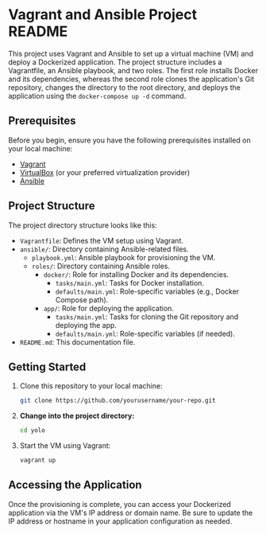 # Vagrant and Ansible Project README

This project uses Vagrant and Ansible to set up a virtual machine (VM) and deploy a Dockerized application. The project structure includes a Vagrantfile, an Ansible playbook, and two roles. The first role installs Docker and its dependencies, whereas the second role clones the application's Git repository, changes the directory to the root directory, and deploys the application using the `docker-compose up -d` command.

## Prerequisites

Before you begin, ensure you have the following prerequisites installed on your local machine:

- [Vagrant](https://www.vagrantup.com/)
- [VirtualBox](https://www.virtualbox.org/) (or your preferred virtualization provider)
- [Ansible](https://www.ansible.com/)

## Project Structure

The project directory structure looks like this:

- `Vagrantfile`: Defines the VM setup using Vagrant.
- `ansible/`: Directory containing Ansible-related files.
  - `playbook.yml`: Ansible playbook for provisioning the VM.
  - `roles/`: Directory containing Ansible roles.
    - `docker/`: Role for installing Docker and its dependencies.
      - `tasks/main.yml`: Tasks for Docker installation.
      - `defaults/main.yml`: Role-specific variables (e.g., Docker Compose path).
    - `app/`: Role for deploying the application.
      - `tasks/main.yml`: Tasks for cloning the Git repository and deploying the app.
      - `defaults/main.yml`: Role-specific variables (if needed).
- `README.md`: This documentation file.

## Getting Started

1. Clone this repository to your local machine:

   ```bash
   git clone https://github.com/yourusername/your-repo.git

2. **Change into the project directory:**
    ```bash
    cd yolo

3. Start the VM using Vagrant:
    ```bash
    vagrant up


## Accessing the Application
Once the provisioning is complete, you can access your Dockerized application via the VM's IP address or domain name. Be sure to update the IP address or hostname in your application configuration as needed.